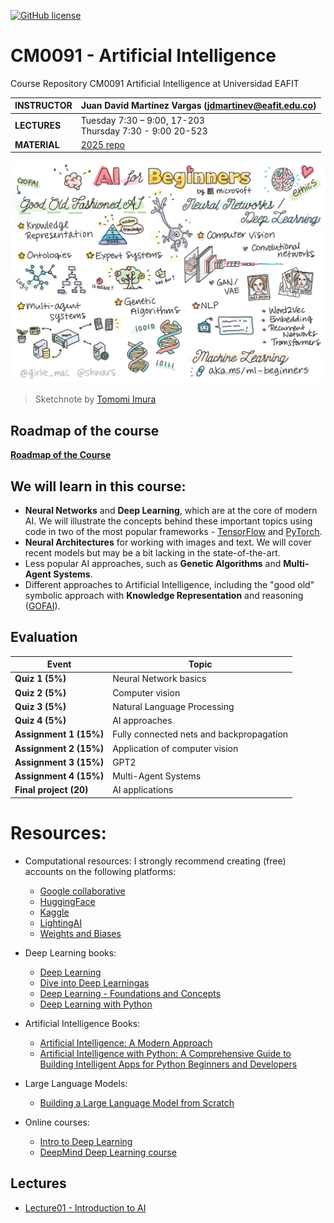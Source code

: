 [![GitHub license](https://img.shields.io/github/license/microsoft/AI-For-Beginners.svg)](https://github.com/microsoft/AI-For-Beginners/blob/main/LICENSE)
# CM0091 - Artificial Intelligence

Course Repository CM0091 Artificial Intelligence at Universidad EAFIT

| **INSTRUCTOR** | Juan David Martínez Vargas (jdmartinev@eafit.edu.co)   |
| -------------- | -------------------------------- |
| **LECTURES**   | Tuesday 7:30 – 9:00, 17-203 <br> Thursday 7:30 - 9:00 20-523|
| **MATERIAL**   | [2025 repo](https://github.com/jdmartinev/ArtificialIntelligenceIM/)  

![Summary of Introduction of AI content in a doodle](AI.jpg)
> Sketchnote by [Tomomi Imura](https://twitter.com/girlie_mac)

## Roadmap of the course

**[Roadmap of the Course](/Lecture01/Roadmap.md)**


## We will learn in this course:

* **Neural Networks** and **Deep Learning**, which are at the core of modern AI. We will illustrate the concepts behind these important topics using code in two of the most popular frameworks - [TensorFlow](http://Tensorflow.org) and [PyTorch](http://pytorch.org).
* **Neural Architectures** for working with images and text. We will cover recent models but may be a bit lacking in the state-of-the-art.
* Less popular AI approaches, such as **Genetic Algorithms** and **Multi-Agent Systems**.
* Different approaches to Artificial Intelligence, including the "good old" symbolic approach with **Knowledge Representation** and reasoning ([GOFAI](https://en.wikipedia.org/wiki/Symbolic_artificial_intelligence)).

## Evaluation
| **Event** | Topic  |
| -------------- | -------------------------------- |
| **Quiz 1 (5%)** | Neural Network basics   |
| **Quiz 2 (5%)** | Computer vision   |
| **Quiz 3 (5%)** | Natural Language Processing  |
| **Quiz 4 (5%)** | AI approaches  |
| **Assignment 1 (15%)** | Fully connected nets and backpropagation  |  [https://huggingface.co/spaces/MLEAFIT/AICompetition0120251](https://huggingface.co/spaces/MLEAFIT/AICompetition0120251) |
| **Assignment 2 (15%)** | Application of computer vision  |
| **Assignment 3 (15%)** | GPT2  |
| **Assignment 4 (15%)** | Multi-Agent Systems  |
| **Final project (20)** | AI applications  

# Resources:
* Computational resources: I strongly recommend creating (free) accounts on the following platforms:
  - [Google collaborative](https://colab.research.google.com/)
  - [HuggingFace](https://huggingface.co/)
  - [Kaggle](https://www.kaggle.com/)
  - [LightingAI](https://lightning.ai/)
  - [Weights and Biases](https://wandb.ai/site)
  
* Deep Learning books:
  - [Deep Learning](https://www.deeplearningbook.org/)
  - [Dive into Deep Learningas](https://d2l.ai/)
  - [Deep Learning - Foundations and Concepts](https://www.bishopbook.com/)
  - [Deep Learning with Python](https://github.com/fchollet/deep-learning-with-python-notebooks)

* Artificial Intelligence Books:
  - [Artificial Intelligence: A Modern Approach](https://aima.cs.berkeley.edu/)
  - [Artificial Intelligence with Python: A Comprehensive Guide to Building Intelligent Apps for Python Beginners and Developers](https://www.amazon.com/Artificial-Intelligence-Python-Comprehensive-Intelligent/dp/178646439X)

* Large Language Models:
  - [Building a Large Language Model from Scratch](https://www.manning.com/books/build-a-large-language-model-from-scratch)
 
* Online courses:
  - [Intro to Deep Learning](http://introtodeeplearning.com/)
  - [DeepMind Deep Learning course](https://www.youtube.com/watch?v=7R52wiUgxZI)
 
## Lectures
  
- [Lecture01 - Introduction to AI](/Lecture01/)


